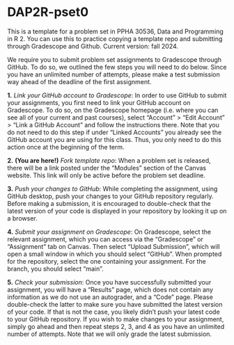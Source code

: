 # DAP2R-pset0
This is a template for a problem set in PPHA 30536, Data and Programming in R 2. You can use this to practice copying a template repo and submitting through Gradescope and Github. Current version: fall 2024.

We require you to submit problem set assignments to Gradescope through GitHub. To do so, we outlined the few steps you will need to do below. Since you have an unlimited number of attempts, please make a test submission way ahead of the deadline of the first assignment.

**1.**	_Link your GitHub account to Gradescope_: In order to use GitHub to submit your assignments, you first need to link your GitHub account on Gradescope. To do so, on the Gradescope homepage (i.e. where you can see all of your current and past courses), select “Account” > “Edit Account” > “Link a GitHub Account” and follow the instructions there. Note that you do not need to do this step if under “Linked Accounts” you already see the GitHub account you are using for this class. Thus, you only need to do this action once at the beginning of the term.

**2.**	**(You are here!)** _Fork template repo_:  When a problem set is released, there will be a link posted under the “Modules” section of the Canvas website. This link will only be active before the problem set deadline. 

**3.**	_Push your changes to GitHub_: While completing the assignment, using GitHub desktop, push your changes to your GitHub repository regularly. Before making a submission, it is encouraged to double-check that the latest version of your code is displayed in your repository by looking it up on a browser.

**4.**	_Submit your assignment on Gradescope_: On Gradescope, select the relevant assignment, which you can access via the “Gradescope” or “Assignment” tab on Canvas. Then select “Upload Submission”, which will open a small window in which you should select “GitHub”. When prompted for the repository, select the one containing your assignment. For the branch, you should select “main”.

**5.**	_Check your submission_: Once you have successfully submitted your assignment, you will have a “Results” page, which does not contain any information as we do not use an autograder, and a “Code” page. Please double-check the latter to make sure you have submitted the latest version of your code. If that is not the case, you likely didn’t push your latest code to your GitHub repository. If you wish to make changes to your assignment, simply go ahead and then repeat steps 2, 3, and 4 as you have an unlimited number of attempts. Note that we will only grade the latest submission.

